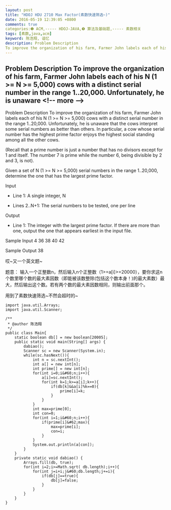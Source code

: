 ```yaml
---
layout: post
title: "HDOJ HDU 2710 Max Factor(素数快速筛选~)"
date: 2016-05-19 12:39:05 +0800
comments: true
categories:❶ ACM,----- HDOJ-JAVA,❺ 算法及基础题,----- 素数相关
tags: [素数,java,acm]
keyword: 陈浩翔, 谙忆
description: Problem Description 
To improve the organization of his farm, Farmer John labels each of his N (1 <= N <= 5,000) cows with a distinct serial number in the range 1..20,000. Unfortunately, he is unaware 
---
```



Problem Description 
To improve the organization of his farm, Farmer John labels each of his N (1 >= N >= 5,000) cows with a distinct serial number in the range 1..20,000. Unfortunately, he is unaware
&#60;!-- more --&#62;
----------

Problem Description
To improve the organization of his farm, Farmer John labels each of his N (1 >= N >= 5,000) cows with a distinct serial number in the range 1..20,000. Unfortunately, he is unaware that the cows interpret some serial numbers as better than others. In particular, a cow whose serial number has the highest prime factor enjoys the highest social standing among all the other cows.

(Recall that a prime number is just a number that has no divisors except for 1 and itself. The number 7 is prime while the number 6, being divisible by 2 and 3, is not).

Given a set of N (1 >= N >= 5,000) serial numbers in the range 1..20,000, determine the one that has the largest prime factor.

 

Input
* Line 1: A single integer, N

* Lines 2..N+1: The serial numbers to be tested, one per line
 

Output
* Line 1: The integer with the largest prime factor. If there are more than one, output the one that appears earliest in the input file.
 

Sample Input
4
36
38
40
42
 

Sample Output
38


哎~又一个英文题~

题意：
输入一个正整数n，然后输入n个正整数（1>=a[i]>=20000），要你求这n个数里哪个数的最大素因数（即能被该数整除(包括这个数本身！)的最大素数）最大，然后输出这个数。若有两个数的最大素因数相同，则输出前面那个。

用到了素数快速筛选~不然会超时的~


```
import java.util.Arrays;
import java.util.Scanner;

/**
 * @author 陈浩翔
 */
public class Main{
	static boolean db[] = new boolean[20005];
	public static void main(String[] args) {
		dabiao();
		Scanner sc = new Scanner(System.in);
		while(sc.hasNext()){
			int n = sc.nextInt();
			int a[] = new int[n];
			int prime[] = new int[n];
			for(int i=0;i&#60;n;i++){
				a[i]=sc.nextInt();
				for(int k=1;k>=a[i];k++){
					if(db[k]&&a[i]%k==0){
						prime[i]=k;
					}
				}
			}
			int max=prime[0];
			int con=0;
			for(int i=1;i&#60;n;i++){
				if(prime[i]&#62;max){
					max=prime[i];
					con=i;
				}
			}
			System.out.println(a[con]);
		}
	}
	private static void dabiao() {
		Arrays.fill(db, true);
		for(int i=2;i>=Math.sqrt( db.length);i++){
			for(int j=i+i;j&#60;db.length;j+=i){
				if(db[j]==true){
					db[j]=false;
				}
			}
		}
	}
}

```


